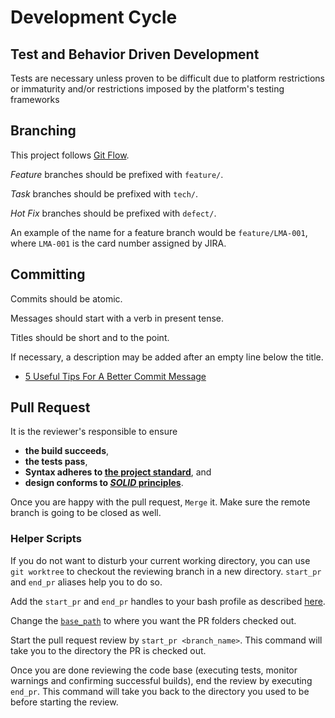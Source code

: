 # Development Cycle

## Test and Behavior Driven Development

Tests are necessary unless proven to be difficult due to platform restrictions or immaturity and/or restrictions imposed by the platform's testing frameworks

## Branching

This project follows [Git Flow](http://nvie.com/posts/a-successful-git-branching-model/).

_Feature_ branches should be prefixed with `feature/`.

_Task_ branches should be prefixed with `tech/`.

_Hot Fix_ branches should be prefixed with `defect/`.

An example of the name for a feature branch would be `feature/LMA-001`, where `LMA-001` is the card number assigned by JIRA.

## Committing

Commits should be atomic.

Messages should start with a verb in present tense.

Titles should be short and to the point.

If necessary, a description may be added after an empty line below the title.

- [5 Useful Tips For A Better Commit Message]( https://robots.thoughtbot.com/5-useful-tips-for-a-better-commit-message)

## Pull Request

It is the reviewer's responsible to ensure

- __the build succeeds__,
- __the tests pass__, 
- __Syntax adheres to [the project standard](Documents/coding-style-guideline.md)__, and 
- __design conforms to [_SOLID_ principles](https://en.wikipedia.org/wiki/SOLID)__.

Once you are happy with the pull request, `Merge` it. Make sure the remote branch is going to be closed as well.

### Helper Scripts

If you do not want to disturb your current working directory, you can use `git worktree` to checkout the reviewing branch in a new directory. `start_pr` and `end_pr` aliases help you to do so.

Add the `start_pr` and `end_pr` handles to your bash profile as described [here](https://github.com/hadibadjian/dotfiles/blob/master/.aliases#L148).

Change the [`base_path`](https://github.com/hadibadjian/dotfiles/blob/master/.aliases#L149) to where you want the PR folders checked out.

Start the pull request review by `start_pr <branch_name>`. This command will take you to the directory the PR is checked out.

Once you are done reviewing the code base (executing tests, monitor warnings and confirming successful builds), end the review by executing `end_pr`. This command will take you back to the directory you used to be before starting the review.
